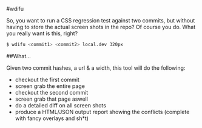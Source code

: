 #wdifu

So, you want to run a CSS regression test against two commits, but without having to store the 
actual screen shots in the repo? Of course you do. What you really want is this, right?

```bash
$ wdifu <commit1> <commit2> local.dev 320px
```

##What...

Given two commit hashes, a url & a width, this tool will do the following:

* checkout the first commit
* screen grab the entire page
* checkout the second commit
* screen grab that page aswell
* do a detailed diff on all screen shots
* produce a HTML/JSON output report showing the conflicts (complete with fancy overlays and sh*t)


